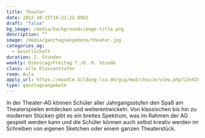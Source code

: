 ```yaml
---
title: Theater
date: 2022-10-15T16:21:22.895Z
draft: "false"
bg_image: /media/backgrounds/page-title.png
description: ""
image: /media/ganztagsangebote/theater.jpg
categories_ag:
  - Gesellschaft
duration: 2. Stunden
weekly: Dienstag/Freitag 7./8.-9. Stunde
class: alle Klassenstufen
room: Aula
apply_url: https://moodle.bildung-lsa.de/gcg/mod/choice/view.php?id=828
type: ganztagsangebote
---
```

In der Theater-AG können Schüler aller Jahrgangsstufen den Spaß am Theaterspielen entdecken und weiterentwickeln. Von klassischen bis hin zu modernen Stücken gibt es ein breites Spektrum, was im Rahmen der AG gespielt werden kann und die Schüler können auch selbst kreativ werden im Schreiben von eigenen Sketchen oder einem ganzen Theaterstück.
